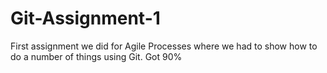 # Git-Assignment-1
First assignment we did for Agile Processes where we had to show how to do a number of things using Git. Got 90%

